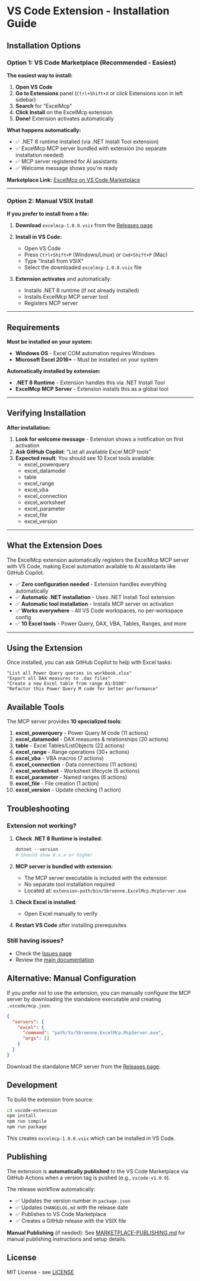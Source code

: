 # VS Code Extension - Installation Guide

## Installation Options

### Option 1: VS Code Marketplace (Recommended - Easiest)

**The easiest way to install:**

1. **Open VS Code**
2. **Go to Extensions** panel (`Ctrl+Shift+X` or click Extensions icon in left sidebar)
3. **Search** for "ExcelMcp"
4. **Click Install** on the ExcelMcp extension
5. **Done!** Extension activates automatically

**What happens automatically:**
- ✅ .NET 8 runtime installed (via .NET Install Tool extension)
- ✅ ExcelMcp MCP server bundled with extension (no separate installation needed)
- ✅ MCP server registered for AI assistants
- ✅ Welcome message shows you're ready

**Marketplace Link:** [ExcelMcp on VS Code Marketplace](https://marketplace.visualstudio.com/items?itemName=sbroenne.excelmcp)

---

### Option 2: Manual VSIX Install

**If you prefer to install from a file:**

1. **Download** `excelmcp-1.0.0.vsix` from the [Releases page](https://github.com/sbroenne/mcp-server-excel/releases)

2. **Install in VS Code:**
   - Open VS Code
   - Press `Ctrl+Shift+P` (Windows/Linux) or `Cmd+Shift+P` (Mac)
   - Type "Install from VSIX"
   - Select the downloaded `excelmcp-1.0.0.vsix` file

3. **Extension activates** and automatically:
   - Installs .NET 8 runtime (if not already installed)
   - Installs ExcelMcp MCP server tool
   - Registers MCP server

---

## Requirements

**Must be installed on your system:**
- **Windows OS** - Excel COM automation requires Windows
- **Microsoft Excel 2016+** - Must be installed on your system

**Automatically installed by extension:**
- **.NET 8 Runtime** - Extension handles this via .NET Install Tool
- **ExcelMcp MCP Server** - Extension installs this as a global tool

---

## Verifying Installation

**After installation:**

1. **Look for welcome message** - Extension shows a notification on first activation
2. **Ask GitHub Copilot**: "List all available Excel MCP tools"
3. **Expected result**: You should see 10 Excel tools available:
   - excel_powerquery
   - excel_datamodel
   - table
   - excel_range
   - excel_vba
   - excel_connection
   - excel_worksheet
   - excel_parameter
   - excel_file
   - excel_version

---

## What the Extension Does

The ExcelMcp extension automatically registers the ExcelMcp MCP server with VS Code, making Excel automation available to AI assistants like GitHub Copilot.

- ✅ **Zero configuration needed** - Extension handles everything automatically
- ✅ **Automatic .NET installation** - Uses .NET Install Tool extension
- ✅ **Automatic tool installation** - Installs MCP server on activation
- ✅ **Works everywhere** - All VS Code workspaces, no per-workspace config
- ✅ **10 Excel tools** - Power Query, DAX, VBA, Tables, Ranges, and more

---

## Using the Extension

Once installed, you can ask GitHub Copilot to help with Excel tasks:

```
"List all Power Query queries in workbook.xlsx"
"Export all DAX measures to .dax files"  
"Create a new Excel table from range A1:D100"
"Refactor this Power Query M code for better performance"
```

## Available Tools

The MCP server provides **10 specialized tools**:

1. **excel_powerquery** - Power Query M code (11 actions)
2. **excel_datamodel** - DAX measures & relationships (20 actions)
3. **table** - Excel Tables/ListObjects (22 actions)
4. **excel_range** - Range operations (30+ actions)
5. **excel_vba** - VBA macros (7 actions)
6. **excel_connection** - Data connections (11 actions)
7. **excel_worksheet** - Worksheet lifecycle (5 actions)
8. **excel_parameter** - Named ranges (6 actions)
9. **excel_file** - File creation (1 action)
10. **excel_version** - Update checking (1 action)

## Troubleshooting

### Extension not working?

1. **Check .NET 8 Runtime is installed**:
   ```powershell
   dotnet --version
   # Should show 8.x.x or higher
   ```

2. **MCP server is bundled with extension**:
   - The MCP server executable is included with the extension
   - No separate tool installation required
   - Located at: `extension-path/bin/Sbroenne.ExcelMcp.McpServer.exe`

3. **Check Excel is installed**:
   - Open Excel manually to verify

4. **Restart VS Code** after installing prerequisites

### Still having issues?

- Check the [Issues page](https://github.com/sbroenne/mcp-server-excel/issues)
- Review the [main documentation](https://github.com/sbroenne/mcp-server-excel)

## Alternative: Manual Configuration

If you prefer not to use the extension, you can manually configure the MCP server by downloading the standalone executable and creating `.vscode/mcp.json`:

```json
{
  "servers": {
    "excel": {
      "command": "path/to/Sbroenne.ExcelMcp.McpServer.exe",
      "args": []
    }
  }
}
```

Download the standalone MCP server from the [Releases page](https://github.com/sbroenne/mcp-server-excel/releases).

## Development

To build the extension from source:

```bash
cd vscode-extension
npm install
npm run compile
npm run package
```

This creates `excelmcp-1.0.0.vsix` which can be installed in VS Code.

## Publishing

The extension is **automatically published** to the VS Code Marketplace via GitHub Actions when a version tag is pushed (e.g., `vscode-v1.0.0`). 

The release workflow automatically:
- ✅ Updates the version number in `package.json`
- ✅ Updates `CHANGELOG.md` with the release date
- ✅ Publishes to VS Code Marketplace
- ✅ Creates a GitHub release with the VSIX file

**Manual Publishing** (if needed):
See [MARKETPLACE-PUBLISHING.md](MARKETPLACE-PUBLISHING.md) for manual publishing instructions and setup details.

## License

MIT License - see [LICENSE](../LICENSE)
